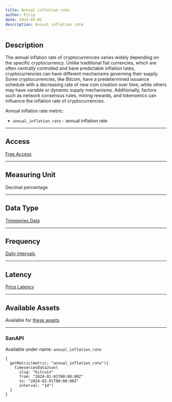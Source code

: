 ```yaml
---
title: Annual inflation rate
author: Filip
date: 2024-03-01
description: Annual inflation rate
---
```


## Description
The annual inflation rate of cryptocurrencies varies widely depending on the specific cryptocurrency. 
Unlike traditional fiat currencies, which are often centrally controlled and have 
predictable inflation rates, cryptocurrencies can have different mechanisms governing their supply. 
Some cryptocurrencies, like Bitcoin, have a predetermined issuance schedule with a decreasing rate 
of new coin creation over time, while others may have variable or dynamic supply mechanisms. 
Additionally, factors such as network consensus rules, mining rewards, and tokenomics can influence 
the inflation rate of cryptocurrencies.


Annual inflation rate metric:
* `annual_inflation_rate` - annual inflation rate

---

## Access

[Free Access](/metrics/details/access#free-access)

---

## Measuring Unit

Decimal percentage

---

## Data Type

[Timeseries Data](/metrics/details/data-type#timeseries-data)

---

## Frequency

[Daily Intervals](/metrics/details/frequency#daily-frequency)

---

## Latency

[Price Latency](/metrics/details/latency#price-latency)

---

## Available Assets

Available for [these
assets](<https://api.santiment.net/graphiql?variables=&query=%7B%0A%20%20getMetric(metric%3A%20%22annual_inflation_rate%22)%20%7B%0A%20%20%20%20metadata%20%7B%0A%20%20%20%20%20%20availableSlugs%0A%20%20%20%20%7D%0A%20%20%7D%0A%7D%0A>)

---

### SanAPI

Available under name: `annual_inflation_rate`


```graphql-explorer
{
  getMetric(metric: "annual_inflation_rate"){
    timeseriesDataJson(
      slug: "bitcoin"
      from: "2024-01-01T00:00:00Z"
      to: "2024-02-01T00:00:00Z"
      interval: "1d")
  }
}
```
